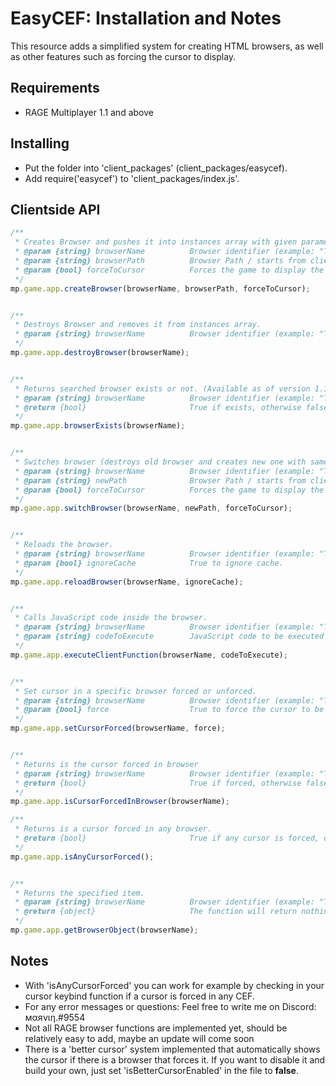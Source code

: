 # EasyCEF: Installation and Notes

This resource adds a simplified system for creating HTML browsers, as well as other features such as forcing the cursor to display.

## Requirements
* RAGE Multiplayer 1.1 and above

## Installing
* Put the folder into 'client_packages' (client_packages/easycef).
* Add require('easycef') to 'client_packages/index.js'.

## Clientside API
```js
/**
 * Creates Browser and pushes it into instances array with given parameters.
 * @param {string} browserName			Browser identifier (example: "TestBrowser1").
 * @param {string} browserPath			Browser Path / starts from client_packages (example: "testcef/index.html").
 * @param {bool} forceToCursor			Forces the game to display the cursor, even if the player can disable it until the browser is destroyed again.
 */
mp.game.app.createBrowser(browserName, browserPath, forceToCursor);


/**
 * Destroys Browser and removes it from instances array.
 * @param {string} browserName			Browser identifier (example: "TestBrowser1").
 */
mp.game.app.destroyBrowser(browserName);


/**
 * Returns searched browser exists or not. (Available as of version 1.1.0)
 * @param {string} browserName			Browser identifier (example: "TestBrowser1").
 * @return {bool} 						True if exists, otherwise false.
 */
mp.game.app.browserExists(browserName);


/**
 * Switches browser (destroys old browser and creates new one with same name).
 * @param {string} browserName			Browser identifier (example: "TestBrowser1").
 * @param {string} newPath				Browser Path / starts from client_packages (example: "testcef/index.html").
 * @param {bool} forceToCursor			Forces the game to display the cursor, even if the player can disable it until the browser is destroyed again.
 */
mp.game.app.switchBrowser(browserName, newPath, forceToCursor);


/**
 * Reloads the browser.
 * @param {string} browserName			Browser identifier (example: "TestBrowser1").
 * @param {bool} ignoreCache			True to ignore cache.
 */
mp.game.app.reloadBrowser(browserName, ignoreCache);


/**
 * Calls JavaScript code inside the browser.
 * @param {string} browserName			Browser identifier (example: "TestBrowser1").
 * @param {string} codeToExecute		JavaScript code to be executed in browser.
 */
mp.game.app.executeClientFunction(browserName, codeToExecute);


/**
 * Set cursor in a specific browser forced or unforced.
 * @param {string} browserName			Browser identifier (example: "TestBrowser1").
 * @param {bool} force					True to force the cursor to be there.
 */
mp.game.app.setCursorForced(browserName, force);


/**
 * Returns is the cursor forced in browser
 * @param {string} browserName			Browser identifier (example: "TestBrowser1").
 * @return {bool} 						True if forced, otherwise false.
 */
mp.game.app.isCursorForcedInBrowser(browserName);

/**
 * Returns is a cursor forced in any browser.
 * @return {bool} 						True if any cursor is forced, otherwise false.
 */
mp.game.app.isAnyCursorForced();


/**
 * Returns the specified item.
 * @param {string} browserName			Browser identifier (example: "TestBrowser1").
 * @return {object} 					The function will return nothing if browser does not exist.
 */
mp.game.app.getBrowserObject(browserName);
```

## Notes

* With 'isAnyCursorForced' you can work for example by checking in your cursor keybind function if a cursor is forced in any CEF.
* For any error messages or questions: Feel free to write me on Discord: мαяνιη.#9554
* Not all RAGE browser functions are implemented yet, should be relatively easy to add, maybe an update will come soon
* There is a 'better cursor' system implemented that automatically shows the cursor if there is a browser that forces it. If you want to disable it and build your own, just set 'isBetterCursorEnabled' in the file to **false**.
